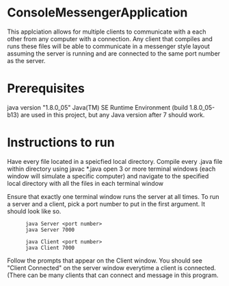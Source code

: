 # ConsoleMessengerApplication
This applciation allows for multiple clients to communicate with a each other from any computer with a connection. 
Any client that compiles and runs these files will be able to communicate in a messenger style layout assuming 
the server is running and are connected to the same port number as the server. 

# Prerequisites
java version "1.8.0_05"
Java(TM) SE Runtime Environment (build 1.8.0_05-b13)
are used in this project, but any Java version after 7 should work.

# Instructions to run
Have every file located in a speicfied local directory. 
Compile every .java file within directory using javac *.java 
open 3 or more terminal windows (each window will simulate a specific computer) and navigate to the specified 
local directory with all the files in each terminal window

Ensure that exactly one terminal window runs the server at all times.
To run a server and a client, pick a port number to put in the first 
argument. It should look like so.
         
          java Server <port number>
          java Server 7000 
          
          java Client <port number>
          java Client 7000
          
Follow the prompts that appear on the Client window. You should see "Client Connected"
on the server window everytime a client is connected.
(There can be many clients that can connect and message in this program. 



